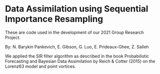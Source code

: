 # Data Assimilation using Sequential Importance Resampling
These are code used in the development of our 2021 Group Research Project. 

By:
N. Barykin Pankevich, E. Gibson, G. Luo, E. Prideaux-Ghee, Z. Salleh

We applied the SIR filter algorithm as described in the book Probabilistic Forecasting and Bayesian Data Assimilation by Reich & Cotter (2015) on the Lorenz63 model and point vortices.
